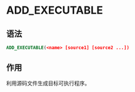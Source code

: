# ADD_EXECUTABLE

## 语法

```cmake
ADD_EXECUTABLE(<name> [source1] [source2 ...])
```

## 作用

利用源码文件生成目标可执行程序。
